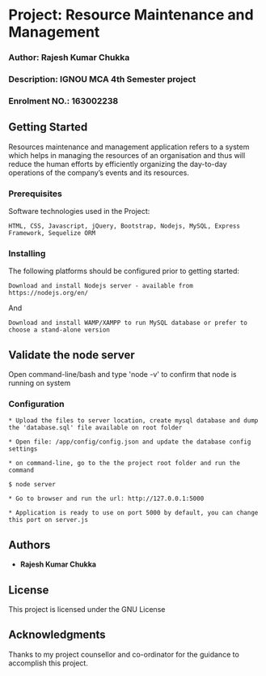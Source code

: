 # Project: Resource Maintenance and Management
### Author: Rajesh Kumar Chukka
### Description: IGNOU MCA 4th Semester project
### Enrolment NO.: 163002238


## Getting Started

Resources maintenance and management application refers to a system which helps in managing the resources of an organisation and thus will reduce the human efforts by efficiently organizing the day-to-day operations of the company’s events and its resources.

### Prerequisites

 Software technologies used in the Project:   

```
HTML, CSS, Javascript, jQuery, Bootstrap, Nodejs, MySQL, Express Framework, Sequelize ORM
```

### Installing

The following platforms should be configured prior to getting started:



```
Download and install Nodejs server - available from https://nodejs.org/en/
```

And

```
Download and install WAMP/XAMPP to run MySQL database or prefer to choose a stand-alone version
```



## Validate the node server

Open command-line/bash and type 'node -v' to confirm that node is running on system


### Configuration



```
* Upload the files to server location, create mysql database and dump the 'database.sql' file available on root folder

* Open file: /app/config/config.json and update the database config settings

* on command-line, go to the the project root folder and run the command

$ node server

* Go to browser and run the url: http://127.0.0.1:5000

* Application is ready to use on port 5000 by default, you can change this port on server.js
```



## Authors

* **Rajesh Kumar Chukka**


## License

This project is licensed under the GNU License

## Acknowledgments

Thanks to my project counsellor and co-ordinator for the guidance to accomplish this project.

